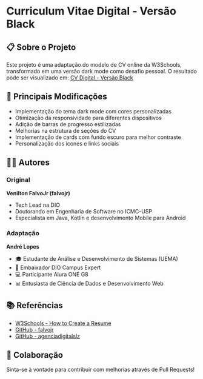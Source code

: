 # Curriculum Vitae Digital - Versão Black

## 📋 Sobre o Projeto

Este projeto é uma adaptação do modelo de CV online da W3Schools, transformado em uma versão dark mode como desafio pessoal. O resultado pode ser visualizado em: [CV Digital - Versão Black](https://cv-zeta-six-10.vercel.app/)

## 🔄 Principais Modificações

- Implementação do tema dark mode com cores personalizadas
- Otimização da responsividade para diferentes dispositivos
- Adição de barras de progresso estilizadas
- Melhorias na estrutura de seções do CV
- Implementação de cards com fundo escuro para melhor contraste
- Personalização dos ícones e links sociais

## 👨‍💻 Autores

### Original
**Venilton FalvoJr (falvojr)**
- Tech Lead na DIO
- Doutorando em Engenharia de Software no ICMC-USP
- Especialista em Java, Kotlin e desenvolvimento Mobile para Android

### Adaptação
**André Lopes**
- 🎓 Estudante de Análise e Desenvolvimento de Sistemas (UEMA)
- 🚀 Embaixador DIO Campus Expert
- 💻 Participante Alura ONE G8
- 📊 Entusiasta de Ciência de Dados e Desenvolvimento Web

## 📚 Referências

- [W3Schools - How to Create a Resume](https://www.w3schools.com/howto/howto_website_create_resume.asp)
- [GitHub - falvojr](https://github.com/falvojr)
- [GitHub - agenciadigitalslz](https://github.com/agenciadigitalslz)

## 🤝 Colaboração

Sinta-se à vontade para contribuir com melhorias através de Pull Requests!
